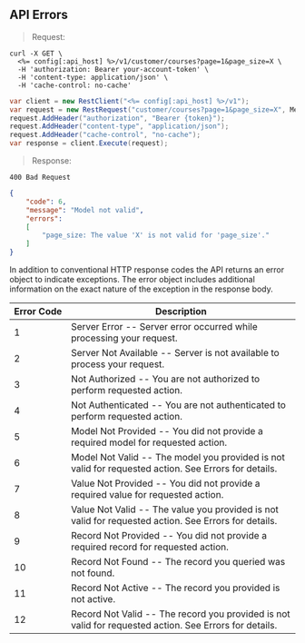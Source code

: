 ## API Errors

> Request:

```shell
curl -X GET \
  <%= config[:api_host] %>/v1/customer/courses?page=1&page_size=X \
  -H 'authorization: Bearer your-account-token' \
  -H 'content-type: application/json' \
  -H 'cache-control: no-cache'
```

```csharp
var client = new RestClient("<%= config[:api_host] %>/v1");
var request = new RestRequest("customer/courses?page=1&page_size=X", Method.GET);
request.AddHeader("authorization", "Bearer {token}");
request.AddHeader("content-type", "application/json");
request.AddHeader("cache-control", "no-cache");
var response = client.Execute(request);
```

> Response:

```
400 Bad Request
```

```json
{
    "code": 6,
    "message": "Model not valid",
    "errors":
    [
        "page_size: The value 'X' is not valid for 'page_size'."
    ]
}
```

In addition to conventional HTTP response codes the API returns an error object to indicate exceptions. The error object includes additional information on the exact nature of the exception in the response body.

Error&nbsp;Code | Description
--------------- | -----------
 1 | Server Error -- Server error occurred while processing your request.
 2 | Server Not Available -- Server is not available to process your request.
 3 | Not Authorized -- You are not authorized to perform requested action.
 4 | Not Authenticated -- You are not authenticated to perform requested action.
 5 | Model Not Provided -- You did not provide a required model for requested action.
 6 | Model Not Valid -- The model you provided is not valid for requested action. See Errors for details.
 7 | Value Not Provided -- You did not provide a required value for requested action.
 8 | Value Not Valid -- The value you provided is not valid for requested action. See Errors for details.
 9 | Record Not Provided -- You did not provide a required record for requested action.
10 | Record Not Found -- The record you queried was not found.
11 | Record Not Active -- The record you provided is not active.
12 | Record Not Valid -- The record you provided is not valid for requested action. See Errors for details.